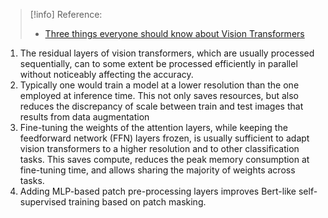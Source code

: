 > [!info] Reference:
>- [Three things everyone should know about Vision Transformers](https://github.com/github-user-en/PublicKB/blob/9fbd47011ecb457d813efaf59b8488c7ee5c4ef3/AI/Computer%20Vision%20-%20Machine%20Vision/03-ModelBuilding/Computer%20Vision%20Models/Vision%20Transformer/Three%20things%20everyone%20should%20know%20about%20Vision%20Transformers.pdf)

1. The residual layers of vision transformers, which are usually processed sequentially, can to some extent be processed efficiently in parallel without noticeably affecting the accuracy.
2. Typically one would train a model at a lower resolution than the one employed at inference time. This not only saves resources, but also reduces the discrepancy of scale between train and test images that results from data augmentation
3. Fine-tuning the weights of the attention layers, while keeping the feedforward network (FFN) layers frozen, is usually sufficient to adapt vision transformers to a higher resolution and to other classification tasks. This saves compute, reduces the peak memory consumption at fine-tuning time, and allows sharing the majority of weights across tasks.
4. Adding MLP-based patch pre-processing layers improves Bert-like self-supervised training based on patch masking.